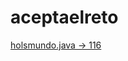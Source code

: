 # aceptaelreto
<a href="https://www.aceptaelreto.com/problem/statement.php?id=116">holsmundo.java -> 116</a>
